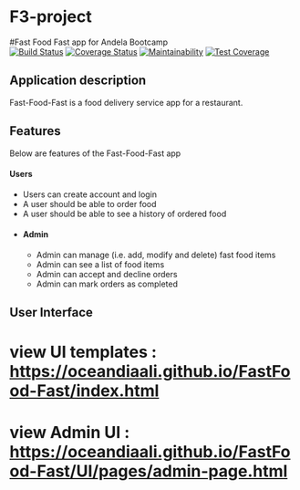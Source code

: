 # F3-project
#Fast Food Fast app for Andela Bootcamp  
[![Build Status](https://travis-ci.com/OceanDiaali/FastFood-Fast.svg?branch=master)](https://travis-ci.com/OceanDiaali/FastFood-Fast) [![Coverage Status](https://coveralls.io/repos/github/OceanDiaali/FastFood-Fast/badge.svg?branch=master)](https://coveralls.io/github/OceanDiaali/FastFood-Fast?branch=master) [![Maintainability](https://api.codeclimate.com/v1/badges/4aa594ea8680e57fe87d/maintainability)](https://codeclimate.com/github/OceanDiaali/FastFood-Fast/maintainability) [![Test Coverage](https://api.codeclimate.com/v1/badges/4aa594ea8680e57fe87d/test_coverage)](https://codeclimate.com/github/OceanDiaali/FastFood-Fast/test_coverage)   

## Application description
 Fast-Food-Fast​ is a food delivery service app for a restaurant.
## Features
Below are features of the Fast-Food-Fast app
####  Users
* Users can create account and login
* A user should be able to order food
* A user should be able to see a history of ordered food
* #### Admin
  * Admin can manage (i.e. add, modify and delete) fast food items
  * Admin can see a list of food items
  * Admin can accept and decline orders
  * Admin can mark orders as completed

## User Interface
 # view UI templates : https://oceandiaali.github.io/FastFood-Fast/index.html
 # view Admin UI : https://oceandiaali.github.io/FastFood-Fast/UI/pages/admin-page.html
